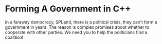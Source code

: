 # Forming A Government in C++
In a faraway democracy, SPLand, there is a political crisis, they can't form a government in
years. The reason is complex promises about whether to cooperate with other parties.
We need you to help the politicians find a coalition!
